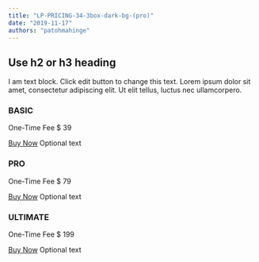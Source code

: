 ```yaml
---
title: "LP-PRICING-34-3box-dark-bg-(pro)"
date: "2019-11-17"
authors: "patohmahinge"
---
```


## Use h2 or h3 heading

I am text block. Click edit button to change this text. Lorem ipsum dolor sit amet, consectetur adipiscing elit. Ut elit tellus, luctus nec ullamcorpero.

### BASIC

One-Time Fee $ 39

[Buy Now](#) Optional text

### PRO

One-Time Fee $ 79

[Buy Now](#) Optional text

### ULTIMATE

One-Time Fee $ 199

[Buy Now](#) Optional text
